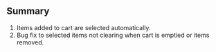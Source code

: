 ## Summary

1. Items added to cart are selected automatically.
2. Bug fix to selected items not clearing when cart is emptied or items removed.
